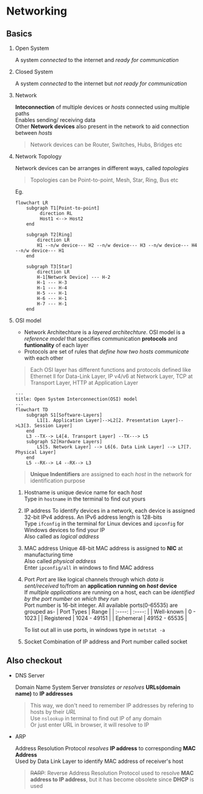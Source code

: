 # Networking

## Basics

1. Open System

   A system _connected_ to the internet and _ready for communication_

2. Closed System

   A system _connected_ to the internet but _not ready for communication_

3. Network

   __Inteconnection__ of multiple devices or  _hosts_
   connected using multiple paths\
   Enables sending/ receiving data\
   Other __Network devices__ also present in the network to aid connection between _hosts_
   > Network devices can be Router, Switches, Hubs, Bridges etc

4. Network Topology

   Network devices can be arranges in different ways, called _topologies_
   > Topologies can be Point-to-point, Mesh, Star, Ring, Bus etc

   Eg.

   ```mermaid
   flowchart LR
       subgraph T1[Point-to-point]
            direction RL
            Host1 <--> Host2
       end

       subgraph T2[Ring]
           direction LR
           H1 --n/w device--- H2 --n/w device--- H3 --n/w device--- H4 --n/w device--- H1
       end

       subgraph T3[Star]
           direction LR
           H-1[Network Device] --- H-2
           H-1 --- H-3
           H-1 --- H-4
           H-5 --- H-1
           H-6 --- H-1
           H-7 --- H-1
       end
   ```

5. OSI model

   - Network Architechture is a _layered architechture_. OSI model is a _reference model_ that specifies communication __protocols__ and __funtionality__ of each layer
   - Protocols are set of rules that _define how two hosts communicate_ with each other
   > Each OSI layer has different functions and protocols defined like Ethernet ll for Data-Link Layer, IP v4/v6 at Network Layer, TCP at Transport Layer, HTTP at Application Layer

    ```mermaid
    ---
    title: Open System Interconnection(OSI) model
    ---
    flowchart TD
        subgraph S1[Software-Layers]
            L1[1. Application Layer]-->L2[2. Presentation Layer]-->L3[3. Session Layer]
        end
        L3 --TX--> L4[4. Transport Layer] --TX---> L5
        subgraph S2[Hardware Layers]
            L5[5. Network Layer] --> L6[6. Data Link Layer] --> L7[7. Physical Layer]
        end
        L5 --RX--> L4 --RX--> L3
    ```

    > __Unique Indentifiers__ are assigned to each _host_ in the network for identification purpose
    1. Hostname is unique device name for each _host_\
       Type in `hostname` in the terminal to find out yours

    2. IP address
       To identify devices in a network, each device is assigned 32-bit IPv4 address. An IPv6 address length is 128-bits\
       Type `ifconfig` in the terminal for Linux devices and `ipconfig` for Windows devices to find your IP\
       Also called as _logical address_

    3. MAC address
       Unique 48-bit MAC address is assigned to __NIC__ at manufacturing time\
       Also called _physical address_\
       Enter `ipconfig/all` in windows to find MAC address

    4. Port
       _Port_ are like logical channels through which _data is sent/received_ to/from an __application running on _host_ device__\
       If _multiple applications_ are running on a host, each can be _identified by the port number on which they run_\
       Port number is 16-bit integer. All available ports(0-65535) are grouped as-
       | Port Types  | Range         |
       | :----:      | :----:        |
       | Well-known  | 0 - 1023      |
       | Registered  | 1024 - 49151  |
       | Ephemeral   | 49152 - 65535 |

        To list out all in use ports, in windows type in `netstat -a`

    5. Socket
       Combination of IP address and Port number called socket

## Also checkout

- DNS Server

  Domain Name System Server _translates or resolves_ __URLs(domain name)__ to __IP addresses__
  > This way, we don't need to remember IP addresses by refering to hosts by their _URL_\
  Use `nslookup` in terminal to find out IP of any domain\
  Or just enter URL in browser, it will resolve to IP

- ARP

  Address Resolution Protocol _resolves_ __IP address__ to corresponding __MAC Address__\
  Used by Data Link Layer to identify MAC address of receiver's host
  > ~~RARP~~: Reverse Address Resolution Protocol used to resolve __MAC address to IP address__, but it has become obsolete since __DHCP__ is used
